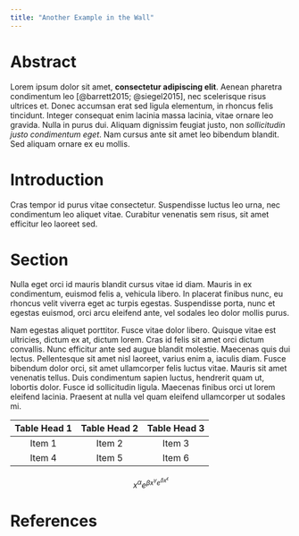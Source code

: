 ```yaml
---
title: "Another Example in the Wall"
---
```


# Abstract #
Lorem ipsum dolor sit amet, **consectetur adipiscing elit**. Aenean pharetra condimentum leo [@barrett2015; @siegel2015], nec scelerisque risus ultrices et. Donec accumsan erat sed ligula elementum, in rhoncus felis tincidunt. Integer consequat enim lacinia massa lacinia, vitae ornare leo gravida. Nulla in purus dui. Aliquam dignissim feugiat justo, non *sollicitudin justo condimentum eget*. Nam cursus ante sit amet leo bibendum blandit. Sed aliquam ornare ex eu mollis. 

# Introduction #
Cras tempor id purus vitae consectetur. Suspendisse luctus leo urna, nec condimentum leo aliquet vitae. Curabitur venenatis sem risus, sit amet efficitur leo laoreet sed.

# Section #

Nulla eget orci id mauris blandit cursus vitae id diam. Mauris in ex condimentum, euismod felis a, vehicula libero. In placerat finibus nunc, eu rhoncus velit viverra eget ac turpis egestas. Suspendisse porta, nunc et egestas euismod, orci arcu eleifend ante, vel sodales leo dolor mollis purus. 

Nam egestas aliquet porttitor. Fusce vitae dolor libero. Quisque vitae est ultricies, dictum ex at, dictum lorem. Cras id felis sit amet orci dictum convallis. Nunc efficitur ante sed augue blandit molestie. Maecenas quis dui lectus. Pellentesque sit amet nisl laoreet, varius enim a, iaculis diam. Fusce bibendum dolor orci, sit amet ullamcorper felis luctus vitae. Mauris sit amet venenatis tellus. Duis condimentum sapien luctus, hendrerit quam ut, lobortis dolor. Fusce id sollicitudin ligula. Maecenas finibus orci ut lorem eleifend lacinia. Praesent at nulla vel quam eleifend ullamcorper ut sodales mi.

| **Table Head 1** | **Table Head 2** | **Table Head 3** |
| :--------------: | :--------------: | :--------------: |
|      Item 1      |      Item 2      |      Item 3      |
|      Item 4      |      Item 5      |      Item 6      |


$$x^{\alpha} e^{\beta x^{\gamma} e^{\delta x^{\epsilon}}}$$

# References #

